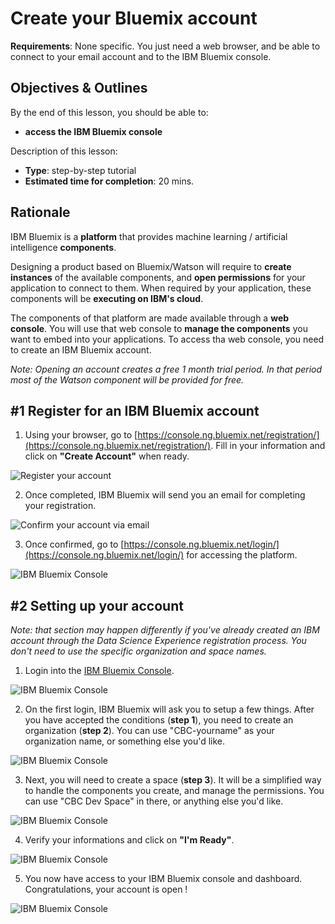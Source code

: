 # Create your Bluemix account

**Requirements**: None specific. You just need a web browser, and be able to connect to your email account and to the IBM Bluemix console.

## Objectives & Outlines

By the end of this lesson, you should be able to:
- **access the IBM Bluemix console**

Description of this lesson:
- **Type**: step-by-step tutorial
- **Estimated time for completion**: 20 mins.


## Rationale

IBM Bluemix is a **platform** that provides machine learning / artificial intelligence **components**.

Designing a product based on Bluemix/Watson will require to **create instances** of the available components, and **open permissions** for your application to connect to them. When required by your application, these components will be **executing on IBM's cloud**.

The components of that platform are made available through a **web console**. You will use that web console to **manage the components** you want to embed into your applications. To access tha web console, you need to create an IBM Bluemix account.

_Note: Opening an account creates a free 1 month trial period. In that period most of the Watson component will be provided for free._


## \#1 Register for an IBM Bluemix account

1. Using your browser, go to [https://console.ng.bluemix.net/registration/](https://console.ng.bluemix.net/registration/). Fill in your information and click on **"Create Account"** when ready.

  ![Register your account](img/ibmaccountregister-1.png)

2. Once completed, IBM Bluemix will send you an email for completing your registration.

  ![Confirm your account via email](img/ibmaccountregister-3.png)

3. Once confirmed, go to [https://console.ng.bluemix.net/login/](https://console.ng.bluemix.net/login/) for accessing the platform.

  ![IBM Bluemix Console](img/ibmaccountregister-4.png)


## \#2 Setting up your account

_Note: that section may happen differently if you've already created an IBM account through the Data Science Experience registration process. You don't need to use the specific organization and space names._

1. Login into the [IBM Bluemix Console](https://console.ng.bluemix.net/login/).

  ![IBM Bluemix Console](img/ibmaccountregister-5.png)

2. On the first login, IBM Bluemix will ask you to setup a few things. After you have accepted the conditions (**step 1**), you need to create an organization (**step 2**). You can use "CBC-yourname" as your organization name, or something else you'd like.

  ![IBM Bluemix Console](img/ibmaccountregister-6.png)

3. Next, you will need to create a space (**step 3**). It will be a simplified way to handle the components you create, and manage the permissions. You can use "CBC Dev Space" in there, or anything else you'd like.

  ![IBM Bluemix Console](img/ibmaccountregister-7.png)

4. Verify your informations and click on **"I'm Ready"**.

  ![IBM Bluemix Console](img/ibmaccountregister-8.png)

5. You now have access to your IBM Bluemix console and dashboard. Congratulations, your account is open !

  ![IBM Bluemix Console](img/ibmaccountregister-9.png)
